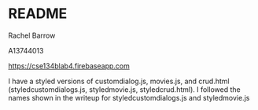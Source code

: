 # README

Rachel Barrow

A13744013

<https://cse134blab4.firebaseapp.com>

I have a styled versions of customdialog.js, movies.js, and crud.html (styledcustomdialogs.js, styledmovie.js, styledcrud.html).
I followed the names shown in the writeup for styledcustomdialogs.js and styledmovie.js
